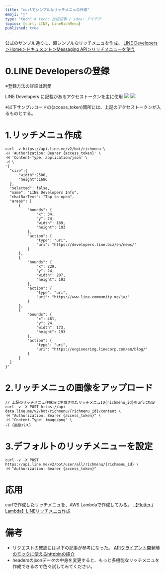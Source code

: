```yaml
---
title: "curlでシンプルなリッチメニュの作成"
emoji: "🌽"
type: "tech" # tech: 技術記事 / idea: アイデア
topics: [curl, LINE, LineRichMenu]
published: true
---
```

<!-- 公開に変更する -->
<!-- 参考記事のURLを更新する -->

公式のサンプル通りに、超シンプルなリッチメニュを作成。
[LINE Developers＞Home＞ドキュメント＞Messaging API＞リッチメニューを使う](https://developers.line.biz/ja/docs/messaging-api/using-rich-menus/#creating-a-rich-menu-using-the-messaging-api)

# 0.LINE Developersの登録
※登録方法の詳細は割愛

LINE Developers に記載があるアクセストークンを主に使用
![](https://storage.googleapis.com/zenn-user-upload/9a9926a8c059-20230221.png)
![](https://storage.googleapis.com/zenn-user-upload/7ab46269d8b0-20230221.png)

※以下サンプルコードの{access_token}箇所には、上記のアクセストークンが入るものとする。

# 1.リッチメニュ作成
```
curl -v https://api.line.me/v2/bot/richmenu \
-H 'Authorization: Bearer {access_token}' \
-H 'Content-Type: application/json' \
-d \
'{
  "size":{
      "width":2500,
      "height":1686
  },
  "selected": false,
  "name": "LINE Developers Info",
  "chatBarText": "Tap to open",
  "areas": [
      {
          "bounds": {
              "x": 34,
              "y": 24,
              "width": 169,
              "height": 193
          },
          "action": {
              "type": "uri",
              "uri": "https://developers.line.biz/en/news/"
          }
      },
      {
          "bounds": {
              "x": 229,
              "y": 24,
              "width": 207,
              "height": 193
          },
          "action": {
              "type": "uri",
              "uri": "https://www.line-community.me/ja/"
          }
      },
      {
          "bounds": {
              "x": 461,
              "y": 24,
              "width": 173,
              "height": 193
          },
          "action": {
              "type": "uri",
              "uri": "https://engineering.linecorp.com/en/blog/"
          }
      }
  ]
}'
```

# 2.リッチメニュの画像をアップロード
```
// 上記のリッチメニュ作成時に生成されたリッチメニュID{richmenu_id}をurlに指定
curl -v -X POST https://api-data.line.me/v2/bot/richmenu/{richmenu_id}/content \
-H "Authorization: Bearer {access_token}" \
-H "Content-Type: image/png" \
-T {画像パス}
```

# 3.デフォルトのリッチメニューを設定
```
curl -v -X POST https://api.line.me/v2/bot/user/all/richmenu/{richmenu_id} \
-H "Authorization: Bearer {access_token}"
```

# 応用
curlで作成したリッチメニュを、AWS Lambdaで作成してみる。
[【Flutter / Lambda】LINEリッチメニュ作成]()

# 備考
- リクエストの確認には以下の記事が参考になった。
  [APIクライアント開発時のモックに使えるhttpbinの紹介](https://qiita.com/sameyasu/items/adacceb8a1bee893599b)
- headersのjsonデータの中身を変更すると、もっと多機能なリッチメニュを作成できるので色々試してみてください。